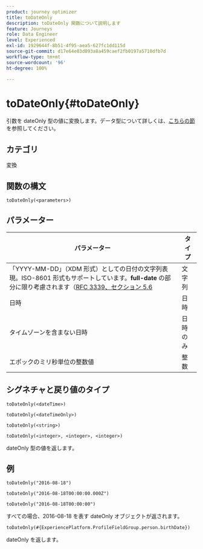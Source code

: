 ```yaml
---
product: journey optimizer
title: toDateOnly
description: toDateOnly 関数について説明します
feature: Journeys
role: Data Engineer
level: Experienced
exl-id: 1929644f-8b51-4f95-aea5-627fc1dd115d
source-git-commit: d17e64e03d093a8a459caef2fb0197a5710dfb7d
workflow-type: tm+mt
source-wordcount: '96'
ht-degree: 100%

---
```


# toDateOnly{#toDateOnly}

引数を dateOnly 型の値に変換します。データ型について詳しくは、[こちらの節](../expression/data-types.md)を参照してください。

## カテゴリ

変換

## 関数の構文

`toDateOnly(<parameters>)`

## パラメーター

| パラメーター | タイプ |
|-----------|------------------|
| 「YYYY-MM-DD」（XDM 形式）としての日付の文字列表現。ISO-8601 形式もサポートしています。**full-date** の部分に限り考慮されます（[RFC 3339、セクション 5.6](https://www.rfc-editor.org/rfc/rfc3339#section-5.6) | 文字列 |
| 日時 | 日時 |
| タイムゾーンを含まない日時 | 日時のみ |
| エポックのミリ秒単位の整数値 | 整数 |

## シグネチャと戻り値のタイプ

`toDateOnly(<dateTime>)`

`toDateOnly(<dateTimeOnly>)`

`toDateOnly(<string>)`

`toDateOnly(<integer>, <integer>, <integer>)`

dateOnly 型の値を返します。

## 例

`toDateOnly("2016-08-18")`

`toDateOnly("2016-08-18T00:00:00.000Z")`

`toDateOnly("2016-08-18T00:00:00")`

すべての場合、2016-08-18 を表す dateOnly オブジェクトが返されます。

`toDateOnly(#{ExperiencePlatform.ProfileFieldGroup.person.birthDate})`

dateOnly を返します。
